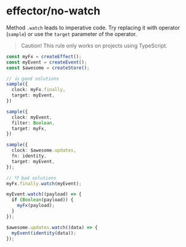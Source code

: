 # effector/no-watch

Method `.watch` leads to imperative code. Try replacing it with operator (`sample`) or use the `target` parameter of the operator.

> Caution! This rule only works on projects using TypeScript.

```ts
const myFx = createEffect();
const myEvent = createEvent();
const $awesome = createStore();

// 👍 good solutions
sample({
  clock: myFx.finally,
  target: myEvent,
})

sample({
  clock: myEvent,
  filter: Boolean,
  target: myFx,
})

sample({
  clock: $awesome.updates,
  fn: identity,
  target: myEvent,
});

// 👎 bad solutions
myFx.finally.watch(myEvent);

myEvent.watch((payload) => {
  if (Boolean(payload)) {
    myFx(payload);
  }
});

$awesome.updates.watch((data) => {
  myEvent(identity(data));
});
```
